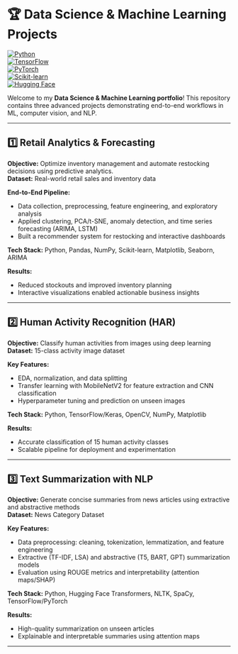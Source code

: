 # 🏆 Data Science & Machine Learning Projects

[![Python](https://img.shields.io/badge/Python-3.11-blue)](https://www.python.org/)  
[![TensorFlow](https://img.shields.io/badge/TensorFlow-2.13-orange)](https://www.tensorflow.org/)  
[![PyTorch](https://img.shields.io/badge/PyTorch-2.1-red)](https://pytorch.org/)  
[![Scikit-learn](https://img.shields.io/badge/Scikit--learn-1.3-green)](https://scikit-learn.org/)  
[![Hugging Face](https://img.shields.io/badge/HuggingFace-Transformers-purple)](https://huggingface.co/transformers/)

Welcome to my **Data Science & Machine Learning portfolio**! This repository contains three advanced projects demonstrating end-to-end workflows in ML, computer vision, and NLP.  

---

## 1️⃣ Retail Analytics & Forecasting
**Objective:** Optimize inventory management and automate restocking decisions using predictive analytics.  
**Dataset:** Real-world retail sales and inventory data  

**End-to-End Pipeline:**
- Data collection, preprocessing, feature engineering, and exploratory analysis  
- Applied clustering, PCA/t-SNE, anomaly detection, and time series forecasting (ARIMA, LSTM)  
- Built a recommender system for restocking and interactive dashboards  

**Tech Stack:** Python, Pandas, NumPy, Scikit-learn, Matplotlib, Seaborn, ARIMA  

**Results:**  
- Reduced stockouts and improved inventory planning  
- Interactive visualizations enabled actionable business insights  

---

## 2️⃣ Human Activity Recognition (HAR)
**Objective:** Classify human activities from images using deep learning  
**Dataset:** 15-class activity image dataset  

**Key Features:**  
- EDA, normalization, and data splitting  
- Transfer learning with MobileNetV2 for feature extraction and CNN classification  
- Hyperparameter tuning and prediction on unseen images  

**Tech Stack:** Python, TensorFlow/Keras, OpenCV, NumPy, Matplotlib  

**Results:**  
- Accurate classification of 15 human activity classes  
- Scalable pipeline for deployment and experimentation  

---

## 3️⃣ Text Summarization with NLP
**Objective:** Generate concise summaries from news articles using extractive and abstractive methods  
**Dataset:** News Category Dataset  

**Key Features:**  
- Data preprocessing: cleaning, tokenization, lemmatization, and feature engineering  
- Extractive (TF-IDF, LSA) and abstractive (T5, BART, GPT) summarization models  
- Evaluation using ROUGE metrics and interpretability (attention maps/SHAP)  

**Tech Stack:** Python, Hugging Face Transformers, NLTK, SpaCy, TensorFlow/PyTorch  

**Results:**  
- High-quality summarization on unseen articles  
- Explainable and interpretable summaries using attention maps  

---
